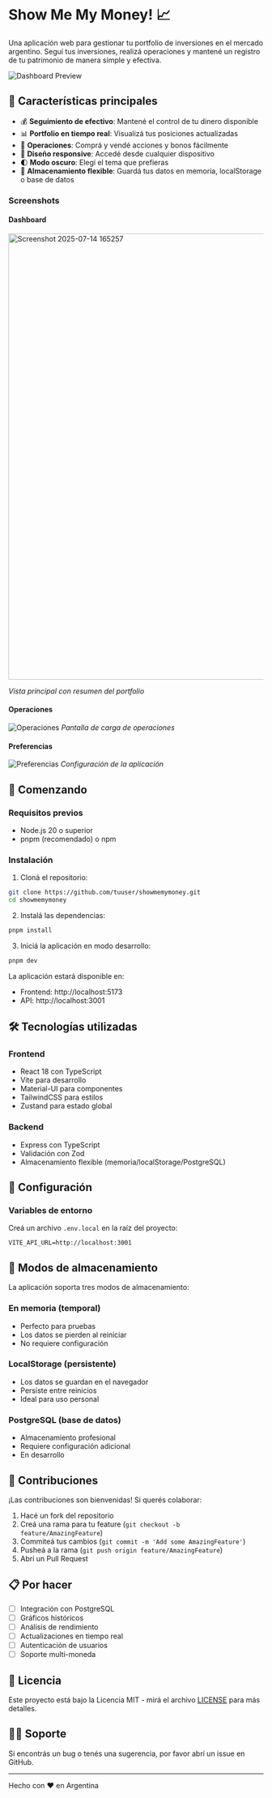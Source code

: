 # Show Me My Money! 📈

Una aplicación web para gestionar tu portfolio de inversiones en el mercado argentino. Seguí tus inversiones, realizá operaciones y mantené un registro de tu patrimonio de manera simple y efectiva.

![Dashboard Preview](./docs/images/dashboard.png)

## 🌟 Características principales

- 💰 **Seguimiento de efectivo**: Mantené el control de tu dinero disponible
- 📊 **Portfolio en tiempo real**: Visualizá tus posiciones actualizadas
- 🔄 **Operaciones**: Comprá y vendé acciones y bonos fácilmente
- 📱 **Diseño responsive**: Accedé desde cualquier dispositivo
- 🌓 **Modo oscuro**: Elegí el tema que prefieras
- 💾 **Almacenamiento flexible**: Guardá tus datos en memoria, localStorage o base de datos

### Screenshots

#### Dashboard
<img width="1258" height="881" alt="Screenshot 2025-07-14 165257" src="https://github.com/user-attachments/assets/4e244dfe-6668-40cd-b554-11215df54059" />

*Vista principal con resumen del portfolio*

#### Operaciones
![Operaciones](./docs/images/operaciones.png)
*Pantalla de carga de operaciones*

#### Preferencias
![Preferencias](./docs/images/preferencias.png)
*Configuración de la aplicación*

## 🚀 Comenzando

### Requisitos previos
- Node.js 20 o superior
- pnpm (recomendado) o npm

### Instalación

1. Cloná el repositorio:
```bash
git clone https://github.com/tuuser/showmemymoney.git
cd showmemymoney
```

2. Instalá las dependencias:
```bash
pnpm install
```

3. Iniciá la aplicación en modo desarrollo:
```bash
pnpm dev
```

La aplicación estará disponible en:
- Frontend: http://localhost:5173
- API: http://localhost:3001

## 🛠️ Tecnologías utilizadas

### Frontend
- React 18 con TypeScript
- Vite para desarrollo
- Material-UI para componentes
- TailwindCSS para estilos
- Zustand para estado global

### Backend
- Express con TypeScript
- Validación con Zod
- Almacenamiento flexible (memoria/localStorage/PostgreSQL)

## 📝 Configuración

### Variables de entorno
Creá un archivo `.env.local` en la raíz del proyecto:

```env
VITE_API_URL=http://localhost:3001
```

## 🔄 Modos de almacenamiento

La aplicación soporta tres modos de almacenamiento:

### En memoria (temporal)
- Perfecto para pruebas
- Los datos se pierden al reiniciar
- No requiere configuración

### LocalStorage (persistente)
- Los datos se guardan en el navegador
- Persiste entre reinicios
- Ideal para uso personal

### PostgreSQL (base de datos)
- Almacenamiento profesional
- Requiere configuración adicional
- En desarrollo

## 🤝 Contribuciones

¡Las contribuciones son bienvenidas! Si querés colaborar:

1. Hacé un fork del repositorio
2. Creá una rama para tu feature (`git checkout -b feature/AmazingFeature`)
3. Commiteá tus cambios (`git commit -m 'Add some AmazingFeature'`)
4. Pusheá a la rama (`git push origin feature/AmazingFeature`)
5. Abrí un Pull Request

## 📋 Por hacer

- [ ] Integración con PostgreSQL
- [ ] Gráficos históricos
- [ ] Análisis de rendimiento
- [ ] Actualizaciones en tiempo real
- [ ] Autenticación de usuarios
- [ ] Soporte multi-moneda

## 📄 Licencia

Este proyecto está bajo la Licencia MIT - mirá el archivo [LICENSE](LICENSE) para más detalles.

## 🙋‍♂️ Soporte

Si encontrás un bug o tenés una sugerencia, por favor abrí un issue en GitHub.

---

Hecho con ❤️ en Argentina
